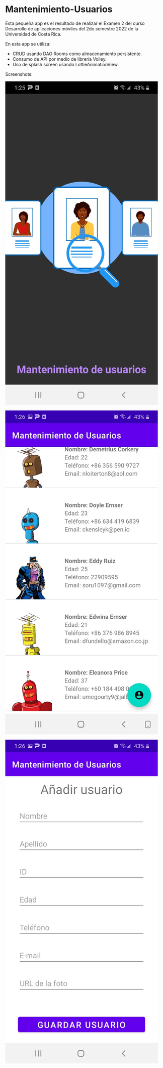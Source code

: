 # Mantenimiento-Usuarios
Esta pequeña app es el resultado de realizar el Examen 2 del curso Desarrollo de aplicaciones móviles del 2do semestre 2022 de la Universidad de Costa Rica.

En esta app se utiliza:
- CRUD usando DAO Rooms como almacenamiento persistente.
- Consumo de API por medio de librería Volley.
- Uso de splash screen usando LottieAnimationView.

Screenshots:

![Captura 1](./screenshots/MU1.jpeg "Splash")

![Captura 2](./screenshots/MU2.jpeg "Lista de usuarios")

![Captura 3](./screenshots/MU3.jpeg "Pantalla de añadir usuario")
